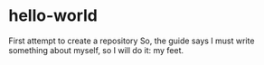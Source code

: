# hello-world
First attempt to create a repository
So, the guide says I must write something about myself, so I will do it: my feet.
